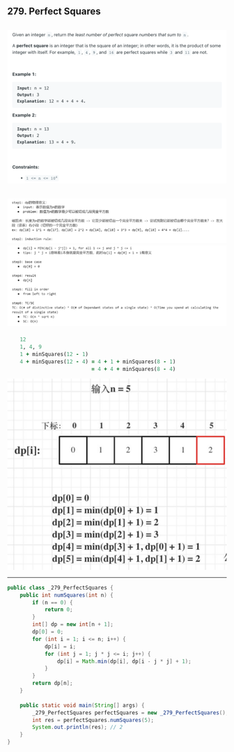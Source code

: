 ## 279. Perfect Squares
![](img/2023-02-03-23-39-45.png)
---
![](img/2023-02-03-23-40-21.png)
![](img/2023-02-03-23-40-36.png)
---

```ruby
    12
    1, 4, 9
    1 + minSquares(12 - 1)
    4 + minSquares(12 - 4) = 4 + 1 + minSquares(8 - 1)
                           = 4 + 4 + minSquares(8 - 4)
``` 

![](img/2023-02-04-22-17-39.png)

---
```java
public class _279_PerfectSquares {
    public int numSquares(int n) {
        if (n == 0) {
            return 0;
        }
        int[] dp = new int[n + 1];
        dp[0] = 0;
        for (int i = 1; i <= n; i++) {
            dp[i] = i;
            for (int j = 1; j * j <= i; j++) {
                dp[i] = Math.min(dp[i], dp[i - j * j] + 1);
            }
        }
        return dp[n];
    }

    public static void main(String[] args) {
        _279_PerfectSquares perfectSquares = new _279_PerfectSquares();
        int res = perfectSquares.numSquares(5);
        System.out.println(res); // 2
    }
}
```